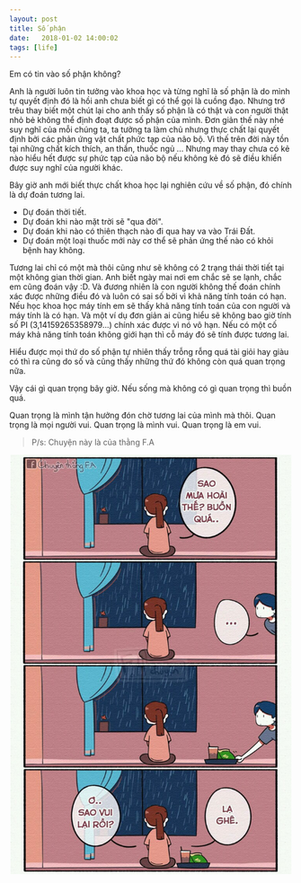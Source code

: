 ```yaml
---
layout: post
title: Số phận
date:   2018-01-02 14:00:02
tags: [life]
---
```


Em có tin vào số phận không?

Anh là người luôn tin tưởng vào khoa học và từng nghĩ là số phận là do mình tự quyết định đó là hồi anh chưa biết gì có thể gọi là cuồng đạo.
Nhưng trớ trêu thay biết một chút lại cho anh thấy số phận là có thật và con người thật nhỏ bẻ không thể định đoạt được số phận của mình.
Đơn giản thế này nhé suy nghĩ của mỗi chúng ta, ta tưởng ta làm chủ nhưng thực chất lại quyết định bởi các phản ứng vật chất phức tạp của não bộ.
Vì thế trên đời này tồn tại những chất kích thích, an thần, thuốc ngủ ...
Nhưng may thay chưa có kẻ nào hiểu hết được sự phức tạp của não bộ nếu không kẻ đó sẽ điều khiển được suy nghĩ của người khác.

Bây giờ anh mới biết thực chất khoa học lại nghiên cứu về số phận, đó chính là dự đoán tương lai.
- Dự đoán thời tiết.
- Dự đoán khi nào mặt trời sẽ "qua đời".
- Dự đoán khi nào có thiên thạch nào đi qua hay va vào Trái Đất.
- Dự đoán một loại thuốc mới này cơ thể sẽ phản ứng thế nào có khỏi bệnh hay không.

Tương lai chỉ có một mà thôi cũng như sẽ không có 2 trạng thái thời tiết tại một không gian thời gian. Anh biết ngày mai nơi em chắc sẽ se lạnh, chắc em cũng đoán vậy :D.
 Và đương nhiên là con người không thế đoán chính xác được những điều đó và luôn có sai số bởi vì khả năng tính toán có hạn.
Nếu học khoa học máy tính em sẽ thấy khả năng tính toán của con người và máy tính là có hạn.
Và một ví dụ đơn giản ai cũng hiểu sẽ không bao giờ tính số PI (3,14159265358979...) chính xác được vì nó vô hạn.
Nếu có một cố máy khả năng tính toán không giới hạn thì cỗ máy đó sẽ tính được tương lai.

Hiểu được mọi thứ do số phận tự nhiên thấy trỗng rỗng quá tài giỏi hay giàu có thì ra cũng do số và cũng thấy những thứ đó không còn quá quan trọng nữa. 

Vậy cái gì quan trọng bây giờ. Nếu sống mà không có gì quan trọng thì buồn quá.

Quan trọng là mình tận hưởng đón chờ tương lai của mình mà thôi. Quan trọng là mọi người vui. Quan trọng là mình vui. Quan trọng là em vui.

>P/s: Chuyện này là của thằng F.A


<img src="/assets/fa01.jpg" alt="Mưa hoài"  style="margin:auto; max-width:100%; width: 500px;display:block" >
